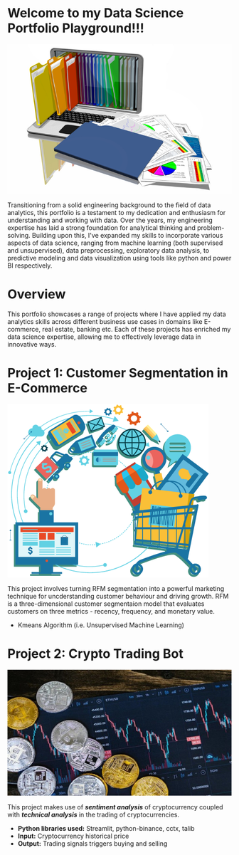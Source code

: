 # Welcome to my Data Science Portfolio Playground!!! 

![image](portfolio.jpg) 

Transitioning from a solid engineering background to the field of data analytics, this portfolio is a testament to my dedication and enthusiasm for understanding and working with data. Over the years, my engineering expertise has laid a strong foundation for analytical thinking and problem-solving. Building upon this, I've expanded my skills to incorporate various aspects of data science, ranging from machine learning (both supervised and unsupervised), data preprocessing, exploratory data analysis, to predictive modeling and data visualization using tools like python and power BI respectively. 

# Overview

This portfolio showcases a range of projects where I have applied my data analytics skills across different business use cases in domains like E-commerce, real estate, banking etc. Each of these projects has enriched my data science expertise, allowing me to effectively leverage data in innovative ways. 


# Project 1: Customer Segmentation in E-Commerce
![image](marketbasketanalysis.png) 

This project involves turning RFM segmentation into a powerful marketing technique for uncderstanding customer behaviour and driving growth. RFM is a three-dimensional customer segmentaion model that evaluates customers on three metrics - recency, frequency, and monetary value.  
* Kmeans Algorithm (i.e. Unsupervised Machine Learning) 

# Project 2: Crypto Trading Bot

![image](cypto.jpg) 

This project makes use of ***sentiment analysis*** of cryptocurrency coupled with ***technical analysis*** in the trading of cryptocurrencies.
* **Python libraries used:** Streamlit, python-binance, cctx, talib
* **Input:** Cryptocurrency historical price
* **Output:** Trading signals triggers buying and selling


